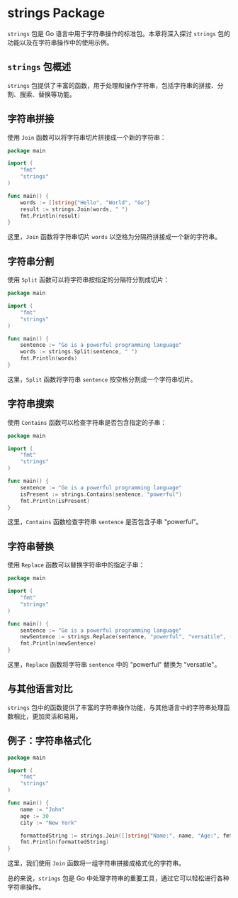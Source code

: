# strings Package

`strings` 包是 Go 语言中用于字符串操作的标准包。本章将深入探讨 `strings` 包的功能以及在字符串操作中的使用示例。

## `strings` 包概述

`strings` 包提供了丰富的函数，用于处理和操作字符串，包括字符串的拼接、分割、搜索、替换等功能。

## 字符串拼接

使用 `Join` 函数可以将字符串切片拼接成一个新的字符串：

```go
package main

import (
    "fmt"
    "strings"
)

func main() {
    words := []string{"Hello", "World", "Go"}
    result := strings.Join(words, " ")
    fmt.Println(result)
}
```

这里，`Join` 函数将字符串切片 `words` 以空格为分隔符拼接成一个新的字符串。

## 字符串分割

使用 `Split` 函数可以将字符串按指定的分隔符分割成切片：

```go
package main

import (
    "fmt"
    "strings"
)

func main() {
    sentence := "Go is a powerful programming language"
    words := strings.Split(sentence, " ")
    fmt.Println(words)
}
```

这里，`Split` 函数将字符串 `sentence` 按空格分割成一个字符串切片。

## 字符串搜索

使用 `Contains` 函数可以检查字符串是否包含指定的子串：

```go
package main

import (
    "fmt"
    "strings"
)

func main() {
    sentence := "Go is a powerful programming language"
    isPresent := strings.Contains(sentence, "powerful")
    fmt.Println(isPresent)
}
```

这里，`Contains` 函数检查字符串 `sentence` 是否包含子串 "powerful"。

## 字符串替换

使用 `Replace` 函数可以替换字符串中的指定子串：

```go
package main

import (
    "fmt"
    "strings"
)

func main() {
    sentence := "Go is a powerful programming language"
    newSentence := strings.Replace(sentence, "powerful", "versatile", -1)
    fmt.Println(newSentence)
}
```

这里，`Replace` 函数将字符串 `sentence` 中的 "powerful" 替换为 "versatile"。

## 与其他语言对比

`strings` 包中的函数提供了丰富的字符串操作功能，与其他语言中的字符串处理函数相比，更加灵活和易用。

## 例子：字符串格式化

```go
package main

import (
    "fmt"
    "strings"
)

func main() {
    name := "John"
    age := 30
    city := "New York"

    formattedString := strings.Join([]string{"Name:", name, "Age:", fmt.Sprint(age), "City:", city}, " ")
    fmt.Println(formattedString)
}
```

这里，我们使用 `Join` 函数将一组字符串拼接成格式化的字符串。

总的来说，`strings` 包是 Go 中处理字符串的重要工具，通过它可以轻松进行各种字符串操作。
